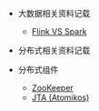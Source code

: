 - 大数据相关资料记载

    - [Flink VS Spark](pattern-bigdata/Flink_vs_Spark.md)
    
- 分布式相关资料记载

- 分布式组件
    - [ZooKeeper](pattern-distribution/zookeeper-apply.md)
    - [JTA (Atomikos)](pattern-distribution/distribution-transaction.md)